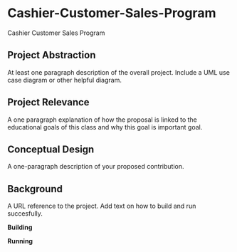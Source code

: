 # Cashier-Customer-Sales-Program
Cashier Customer Sales Program

## Project Abstraction
At least one paragraph description of the overall project. Include a UML use case diagram or other helpful diagram.

## Project Relevance
A one paragraph explanation of how the proposal is linked to the educational goals of this class and why this goal is important goal.

## Conceptual Design
A one-paragraph description of your proposed contribution.

## Background
A URL reference to the project. Add text on how to build and run succesfully.

**Building**

**Running** 
